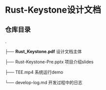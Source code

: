 # Rust-Keystone设计文档
## 仓库目录
.

├── **Rust_Keystone.pdf** 设计文档主体

├── Rust-Keystone-Pre.pptx 项目介绍slides

├── TEE.mp4 系统运行demo

└── develop-log.md 开发过程中的日志
